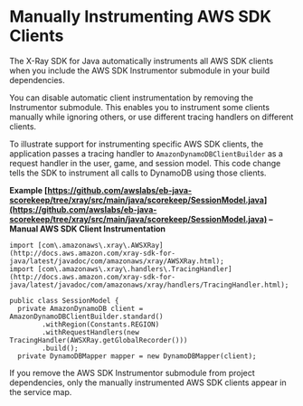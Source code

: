 # Manually Instrumenting AWS SDK Clients<a name="scorekeep-sdkclients"></a>

The X\-Ray SDK for Java automatically instruments all AWS SDK clients when you include the AWS SDK Instrumentor submodule in your build dependencies\.

You can disable automatic client instrumentation by removing the Instrumentor submodule\. This enables you to instrument some clients manually while ignoring others, or use different tracing handlers on different clients\.

To illustrate support for instrumenting specific AWS SDK clients, the application passes a tracing handler to `AmazonDynamoDBClientBuilder` as a request handler in the user, game, and session model\. This code change tells the SDK to instrument all calls to DynamoDB using those clients\.

**Example [https://github.com/awslabs/eb-java-scorekeep/tree/xray/src/main/java/scorekeep/SessionModel.java](https://github.com/awslabs/eb-java-scorekeep/tree/xray/src/main/java/scorekeep/SessionModel.java) – Manual AWS SDK Client Instrumentation**  

```
import [com\.amazonaws\.xray\.AWSXRay](http://docs.aws.amazon.com/xray-sdk-for-java/latest/javadoc/com/amazonaws/xray/AWSXRay.html);
import [com\.amazonaws\.xray\.handlers\.TracingHandler](http://docs.aws.amazon.com/xray-sdk-for-java/latest/javadoc/com/amazonaws/xray/handlers/TracingHandler.html);

public class SessionModel {
  private AmazonDynamoDB client = AmazonDynamoDBClientBuilder.standard()
        .withRegion(Constants.REGION)
        .withRequestHandlers(new TracingHandler(AWSXRay.getGlobalRecorder()))
        .build();
  private DynamoDBMapper mapper = new DynamoDBMapper(client);
```

If you remove the AWS SDK Instrumentor submodule from project dependencies, only the manually instrumented AWS SDK clients appear in the service map\.